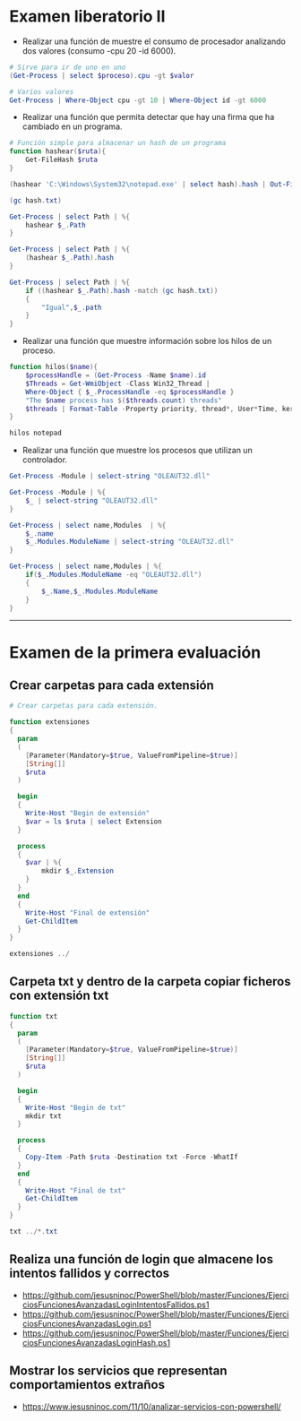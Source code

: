 # Examen liberatorio II

- Realizar una función de muestre el consumo de procesador analizando dos valores (consumo -cpu 20 -id 6000).

```PowerShell
# Sirve para ir de uno en uno
(Get-Process | select $proceso).cpu -gt $valor

# Varios valores
Get-Process | Where-Object cpu -gt 10 | Where-Object id -gt 6000
```



- Realizar una función que permita detectar que hay una firma que ha cambiado en un programa.
```PowerShell
# Función simple para almacenar un hash de un programa
function hashear($ruta){
    Get-FileHash $ruta
}

(hashear 'C:\Windows\System32\notepad.exe' | select hash).hash | Out-File hash.txt

(gc hash.txt)

Get-Process | select Path | %{
    hashear $_.Path
}

Get-Process | select Path | %{
    (hashear $_.Path).hash
}

Get-Process | select Path | %{
    if ((hashear $_.Path).hash -match (gc hash.txt))
    {
        "Igual",$_.path
    }
}
```
- Realizar una función que muestre información sobre los hilos de un proceso.
```PowerShell
function hilos($name){
    $processHandle = (Get-Process -Name $name).id
    $Threads = Get-WmiObject -Class Win32_Thread |
    Where-Object { $_.ProcessHandle -eq $processHandle }
    "The $name process has $($threads.count) threads"
    $threads | Format-Table -Property priority, thread*, User*Time, kernel*Time
}

hilos notepad
```
- Realizar una función que muestre los procesos que utilizan un controlador.
```PowerShell
Get-Process -Module | select-string "OLEAUT32.dll"

Get-Process -Module | %{
    $_ | select-string "OLEAUT32.dll"
}

Get-Process | select name,Modules  | %{
    $_.name
    $_.Modules.ModuleName | select-string "OLEAUT32.dll"
}

Get-Process | select name,Modules | %{
    if($_.Modules.ModuleName -eq "OLEAUT32.dll")
    {
        $_.Name,$_.Modules.ModuleName
    }
}
```

------------------

# Examen de la primera evaluación

## Crear carpetas para cada extensión
```PowerShell
# Crear carpetas para cada extensión.

function extensiones
{
  param
  (
    [Parameter(Mandatory=$true, ValueFromPipeline=$true)]
    [String[]]
    $ruta
  )

  begin
  {
    Write-Host "Begin de extensión"
    $var = ls $ruta | select Extension
  }

  process
  {
    $var | %{
        mkdir $_.Extension
    }
  }
  end
  {
    Write-Host "Final de extensión"
    Get-ChildItem
  }
}

extensiones ../
```
## Carpeta txt y dentro de la carpeta copiar ficheros con extensión txt
```PowerShell
function txt
{
  param
  (
    [Parameter(Mandatory=$true, ValueFromPipeline=$true)]
    [String[]]
    $ruta
  )

  begin
  {
    Write-Host "Begin de txt"
    mkdir txt
  }

  process
  {
    Copy-Item -Path $ruta -Destination txt -Force -WhatIf
  }
  end
  {
    Write-Host "Final de txt"
    Get-ChildItem
  }
}

txt ../*.txt
```
## Realiza una función de login que almacene los intentos fallidos y correctos
* https://github.com/jesusninoc/PowerShell/blob/master/Funciones/EjerciciosFuncionesAvanzadasLoginIntentosFallidos.ps1
* https://github.com/jesusninoc/PowerShell/blob/master/Funciones/EjerciciosFuncionesAvanzadasLogin.ps1
* https://github.com/jesusninoc/PowerShell/blob/master/Funciones/EjerciciosFuncionesAvanzadasLoginHash.ps1

## Mostrar los servicios que representan comportamientos extraños
* https://www.jesusninoc.com/11/10/analizar-servicios-con-powershell/
